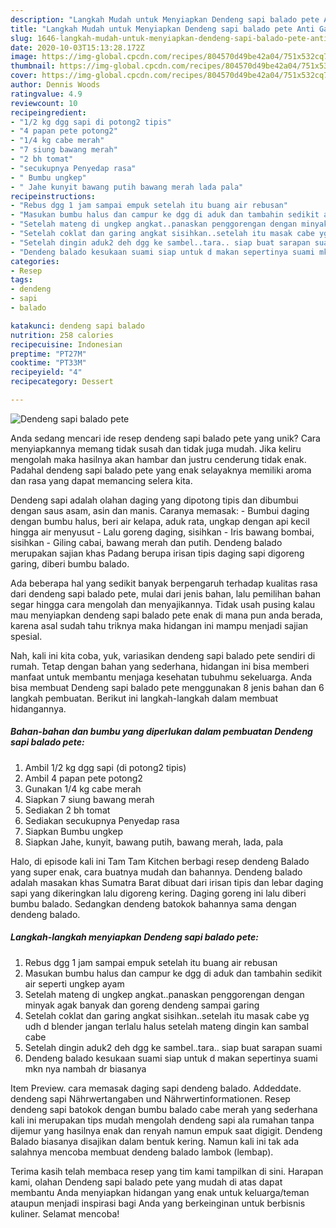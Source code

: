 ```yaml
---
description: "Langkah Mudah untuk Menyiapkan Dendeng sapi balado pete Anti Gagal"
title: "Langkah Mudah untuk Menyiapkan Dendeng sapi balado pete Anti Gagal"
slug: 1646-langkah-mudah-untuk-menyiapkan-dendeng-sapi-balado-pete-anti-gagal
date: 2020-10-03T15:13:28.172Z
image: https://img-global.cpcdn.com/recipes/804570d49be42a04/751x532cq70/dendeng-sapi-balado-pete-foto-resep-utama.jpg
thumbnail: https://img-global.cpcdn.com/recipes/804570d49be42a04/751x532cq70/dendeng-sapi-balado-pete-foto-resep-utama.jpg
cover: https://img-global.cpcdn.com/recipes/804570d49be42a04/751x532cq70/dendeng-sapi-balado-pete-foto-resep-utama.jpg
author: Dennis Woods
ratingvalue: 4.9
reviewcount: 10
recipeingredient:
- "1/2 kg dgg sapi di potong2 tipis"
- "4 papan pete potong2"
- "1/4 kg cabe merah"
- "7 siung bawang merah"
- "2 bh tomat"
- "secukupnya Penyedap rasa"
- " Bumbu ungkep"
- " Jahe kunyit bawang putih bawang merah lada pala"
recipeinstructions:
- "Rebus dgg 1 jam sampai empuk setelah itu buang air rebusan"
- "Masukan bumbu halus dan campur ke dgg di aduk dan tambahin sedikit air seperti ungkep ayam"
- "Setelah mateng di ungkep angkat..panaskan penggorengan dengan minyak agak banyak dan goreng dendeng sampai garing"
- "Setelah coklat dan garing angkat sisihkan..setelah itu masak cabe yg udh d blender jangan terlalu halus setelah mateng dingin kan sambal cabe"
- "Setelah dingin aduk2 deh dgg ke sambel..tara.. siap buat sarapan suami"
- "Dendeng balado kesukaan suami siap untuk d makan sepertinya suami mkn nya nambah dr biasanya"
categories:
- Resep
tags:
- dendeng
- sapi
- balado

katakunci: dendeng sapi balado 
nutrition: 258 calories
recipecuisine: Indonesian
preptime: "PT27M"
cooktime: "PT33M"
recipeyield: "4"
recipecategory: Dessert

---
```



![Dendeng sapi balado pete](https://img-global.cpcdn.com/recipes/804570d49be42a04/751x532cq70/dendeng-sapi-balado-pete-foto-resep-utama.jpg)

Anda sedang mencari ide resep dendeng sapi balado pete yang unik? Cara menyiapkannya memang tidak susah dan tidak juga mudah. Jika keliru mengolah maka hasilnya akan hambar dan justru cenderung tidak enak. Padahal dendeng sapi balado pete yang enak selayaknya memiliki aroma dan rasa yang dapat memancing selera kita.

Dendeng sapi adalah olahan daging yang dipotong tipis dan dibumbui dengan saus asam, asin dan manis. Caranya memasak: - Bumbui daging dengan bumbu halus, beri air kelapa, aduk rata, ungkap dengan api kecil hingga air menyusut - Lalu goreng daging, sisihkan - Iris bawang bombai, sisihkan - Giling cabai, bawang merah dan putih. Dendeng balado merupakan sajian khas Padang berupa irisan tipis daging sapi digoreng garing, diberi bumbu balado.

Ada beberapa hal yang sedikit banyak berpengaruh terhadap kualitas rasa dari dendeng sapi balado pete, mulai dari jenis bahan, lalu pemilihan bahan segar hingga cara mengolah dan menyajikannya. Tidak usah pusing kalau mau menyiapkan dendeng sapi balado pete enak di mana pun anda berada, karena asal sudah tahu triknya maka hidangan ini mampu menjadi sajian spesial.


Nah, kali ini kita coba, yuk, variasikan dendeng sapi balado pete sendiri di rumah. Tetap dengan bahan yang sederhana, hidangan ini bisa memberi manfaat untuk membantu menjaga kesehatan tubuhmu sekeluarga. Anda bisa membuat Dendeng sapi balado pete menggunakan 8 jenis bahan dan 6 langkah pembuatan. Berikut ini langkah-langkah dalam membuat hidangannya.

<!--inarticleads1-->

##### Bahan-bahan dan bumbu yang diperlukan dalam pembuatan Dendeng sapi balado pete:

1. Ambil 1/2 kg dgg sapi (di potong2 tipis)
1. Ambil 4 papan pete potong2
1. Gunakan 1/4 kg cabe merah
1. Siapkan 7 siung bawang merah
1. Sediakan 2 bh tomat
1. Sediakan secukupnya Penyedap rasa
1. Siapkan  Bumbu ungkep
1. Siapkan  Jahe, kunyit, bawang putih, bawang merah, lada, pala


Halo, di episode kali ini Tam Tam Kitchen berbagi resep dendeng Balado yang super enak, cara buatnya mudah dan bahannya. Dendeng balado adalah masakan khas Sumatra Barat dibuat dari irisan tipis dan lebar daging sapi yang dikeringkan lalu digoreng kering. Daging goreng ini lalu diberi bumbu balado. Sedangkan dendeng batokok bahannya sama dengan dendeng balado. 

<!--inarticleads2-->

##### Langkah-langkah menyiapkan Dendeng sapi balado pete:

1. Rebus dgg 1 jam sampai empuk setelah itu buang air rebusan
1. Masukan bumbu halus dan campur ke dgg di aduk dan tambahin sedikit air seperti ungkep ayam
1. Setelah mateng di ungkep angkat..panaskan penggorengan dengan minyak agak banyak dan goreng dendeng sampai garing
1. Setelah coklat dan garing angkat sisihkan..setelah itu masak cabe yg udh d blender jangan terlalu halus setelah mateng dingin kan sambal cabe
1. Setelah dingin aduk2 deh dgg ke sambel..tara.. siap buat sarapan suami
1. Dendeng balado kesukaan suami siap untuk d makan sepertinya suami mkn nya nambah dr biasanya


Item Preview. cara memasak daging sapi dendeng balado. Addeddate. dendeng sapi Nährwertangaben und Nährwertinformationen. Resep dendeng sapi batokok dengan bumbu balado cabe merah yang sederhana kali ini merupakan tips mudah mengolah dendeng sapi ala rumahan tanpa dijemur yang hasilnya enak dan renyah namun empuk saat digigit. Dendeng Balado biasanya disajikan dalam bentuk kering. Namun kali ini tak ada salahnya mencoba membuat dendeng balado lambok (lembap). 

Terima kasih telah membaca resep yang tim kami tampilkan di sini. Harapan kami, olahan Dendeng sapi balado pete yang mudah di atas dapat membantu Anda menyiapkan hidangan yang enak untuk keluarga/teman ataupun menjadi inspirasi bagi Anda yang berkeinginan untuk berbisnis kuliner. Selamat mencoba!
